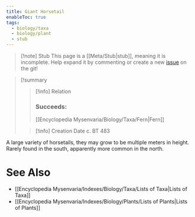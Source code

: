 ```yaml
---
title: Giant Horsetail
enableToc: true
tags:
  - biology/taxa
  - biology/plant
  - stub
---
```


> [!note] Stub
> This page is a [[Meta/Stub|stub]], meaning it is incomplete. Help expand it by commenting or create a new [issue](https://github.com/RagtimeGal/quartz--encyclopedia-mysenvaria/issues/new/choose) on the git!


> [!summary[](Meta/Stubs.md)
> > [!info] Relation
> > ### Succeeds:
> > [[Encyclopedia Mysenvaria/Biology/Taxa/Fern|Fern]]
>
> > [!info] Creation Date
> > c. BT 483

A large variety of horsetails, they may grow to be multiple meters in height. Rarely found in the south, apparently more common in the north.

# See Also
- [[Encyclopedia Mysenvaria/Indexes/Biology/Taxa/Lists of Taxa|Lists of Taxa]]
- [[Encyclopedia Mysenvaria/Indexes/Biology/Plants/Lists of Plants|Lists of Plants]]
